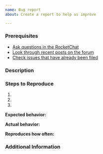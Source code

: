 ```yaml
---
name: Bug report
about: Create a report to help us improve

---
```


<!--

Have you read Secret Network's Code of Conduct? By filing an Issue, you are expected to comply with it, including treating everyone with respect: https://github.com/enigmampc/SecretNetwork/CODE_OF_CONDUCT.md

Do you want to ask a question? Are you looking for support? The Secret Network Forum is the best place to get support: https://forum.scrt.network

-->

### Prerequisites

* [Ask questions in the RocketChat](https://chat.scrt.network)
* [Look through recent posts on the forum](https://forum.scrt.network)
* [Check issues that have already been filed](https://github.com/issues?utf8=%E2%9C%93&q=is%3Aissue+user%3Ascrtlabs)

### Description

<!-- Description of the issue -->

### Steps to Reproduce

1. <!-- First Step -->
2. <!-- Second Step -->
3. <!-- and so on… -->

**Expected behavior:**

<!-- What you expect to happen -->

**Actual behavior:**

<!-- What actually happens -->

**Reproduces how often:**

<!-- What percentage of the time does it reproduce? -->

### Additional Information

<!-- Any additional information, configuration or data that might be necessary to reproduce the issue. -->

